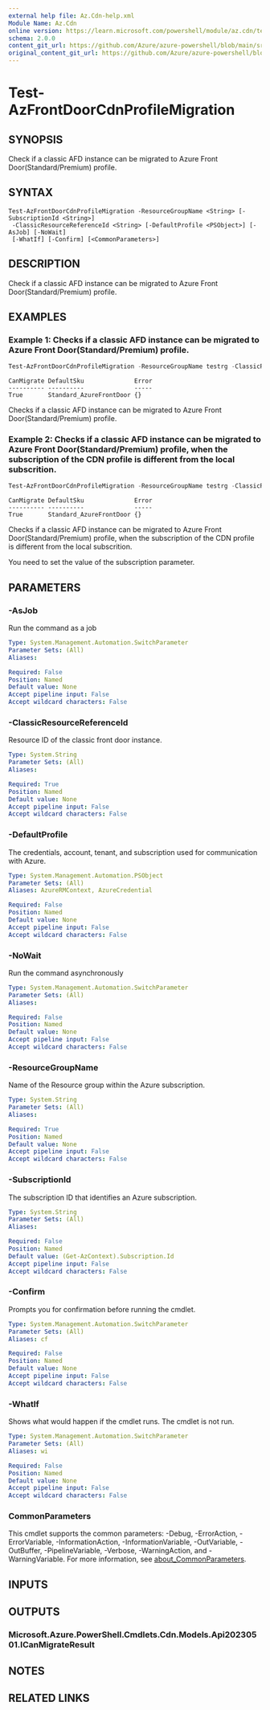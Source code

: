 ```yaml
---
external help file: Az.Cdn-help.xml
Module Name: Az.Cdn
online version: https://learn.microsoft.com/powershell/module/az.cdn/test-azfrontdoorcdnprofilemigration
schema: 2.0.0
content_git_url: https://github.com/Azure/azure-powershell/blob/main/src/Cdn/Cdn/help/Test-AzFrontDoorCdnProfileMigration.md
original_content_git_url: https://github.com/Azure/azure-powershell/blob/main/src/Cdn/Cdn/help/Test-AzFrontDoorCdnProfileMigration.md
---
```


# Test-AzFrontDoorCdnProfileMigration

## SYNOPSIS
Check if a classic AFD instance can be migrated to Azure Front Door(Standard/Premium) profile.

## SYNTAX

```
Test-AzFrontDoorCdnProfileMigration -ResourceGroupName <String> [-SubscriptionId <String>]
 -ClassicResourceReferenceId <String> [-DefaultProfile <PSObject>] [-AsJob] [-NoWait]
 [-WhatIf] [-Confirm] [<CommonParameters>]
```

## DESCRIPTION
Check if a classic AFD instance can be migrated to Azure Front Door(Standard/Premium) profile.

## EXAMPLES

### Example 1: Checks if a classic AFD instance can be migrated to Azure Front Door(Standard/Premium) profile.
```powershell
Test-AzFrontDoorCdnProfileMigration -ResourceGroupName testrg -ClassicResourceReferenceId /subscriptions/testSubId/resourcegroups/testrg/providers/Microsoft.Network/Frontdoors/frontdoorName
```

```output
CanMigrate DefaultSku              Error
---------- ----------              -----
True       Standard_AzureFrontDoor {}
```

Checks if a classic AFD instance can be migrated to Azure Front Door(Standard/Premium) profile.

### Example 2: Checks if a classic AFD instance can be migrated to Azure Front Door(Standard/Premium) profile, when the subscription of the CDN profile is different from the local subscrition.
```powershell
Test-AzFrontDoorCdnProfileMigration -ResourceGroupName testrg -ClassicResourceReferenceId /subscriptions/testSubId01/resourcegroups/testrg/providers/Microsoft.Network/Frontdoors/frontdoorName -SubscriptionId testSubId01
```

```output
CanMigrate DefaultSku              Error
---------- ----------              -----
True       Standard_AzureFrontDoor {}
```

Checks if a classic AFD instance can be migrated to Azure Front Door(Standard/Premium) profile, when the subscription of the CDN profile is different from the local subscrition.

You need to set the value of the subscription parameter.

## PARAMETERS

### -AsJob
Run the command as a job

```yaml
Type: System.Management.Automation.SwitchParameter
Parameter Sets: (All)
Aliases:

Required: False
Position: Named
Default value: None
Accept pipeline input: False
Accept wildcard characters: False
```

### -ClassicResourceReferenceId
Resource ID of the classic front door instance.

```yaml
Type: System.String
Parameter Sets: (All)
Aliases:

Required: True
Position: Named
Default value: None
Accept pipeline input: False
Accept wildcard characters: False
```

### -DefaultProfile
The credentials, account, tenant, and subscription used for communication with Azure.

```yaml
Type: System.Management.Automation.PSObject
Parameter Sets: (All)
Aliases: AzureRMContext, AzureCredential

Required: False
Position: Named
Default value: None
Accept pipeline input: False
Accept wildcard characters: False
```

### -NoWait
Run the command asynchronously

```yaml
Type: System.Management.Automation.SwitchParameter
Parameter Sets: (All)
Aliases:

Required: False
Position: Named
Default value: None
Accept pipeline input: False
Accept wildcard characters: False
```

### -ResourceGroupName
Name of the Resource group within the Azure subscription.

```yaml
Type: System.String
Parameter Sets: (All)
Aliases:

Required: True
Position: Named
Default value: None
Accept pipeline input: False
Accept wildcard characters: False
```

### -SubscriptionId
The subscription ID that identifies an Azure subscription.

```yaml
Type: System.String
Parameter Sets: (All)
Aliases:

Required: False
Position: Named
Default value: (Get-AzContext).Subscription.Id
Accept pipeline input: False
Accept wildcard characters: False
```

### -Confirm
Prompts you for confirmation before running the cmdlet.

```yaml
Type: System.Management.Automation.SwitchParameter
Parameter Sets: (All)
Aliases: cf

Required: False
Position: Named
Default value: None
Accept pipeline input: False
Accept wildcard characters: False
```

### -WhatIf
Shows what would happen if the cmdlet runs.
The cmdlet is not run.

```yaml
Type: System.Management.Automation.SwitchParameter
Parameter Sets: (All)
Aliases: wi

Required: False
Position: Named
Default value: None
Accept pipeline input: False
Accept wildcard characters: False
```

### CommonParameters
This cmdlet supports the common parameters: -Debug, -ErrorAction, -ErrorVariable, -InformationAction, -InformationVariable, -OutVariable, -OutBuffer, -PipelineVariable, -Verbose, -WarningAction, and -WarningVariable. For more information, see [about_CommonParameters](http://go.microsoft.com/fwlink/?LinkID=113216).

## INPUTS

## OUTPUTS

### Microsoft.Azure.PowerShell.Cmdlets.Cdn.Models.Api20230501.ICanMigrateResult

## NOTES

## RELATED LINKS
